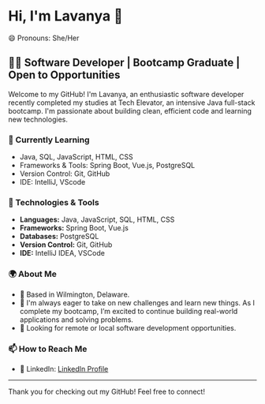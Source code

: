 <!--## Hi there 👋  Welcome to my GitHub! -->
# Hi, I'm Lavanya 👋  
😄 Pronouns: She/Her
## 👩‍💻 Software Developer | Bootcamp Graduate | Open to Opportunities

Welcome to my GitHub! I'm Lavanya, an enthusiastic software developer recently completed my studies at Tech Elevator, an intensive Java full-stack bootcamp. I'm passionate about building clean, efficient code and learning new technologies.

### 🌱 Currently Learning
- Java, SQL, JavaScript, HTML, CSS
- Frameworks & Tools: Spring Boot, Vue.js, PostgreSQL
- Version Control: Git, GitHub
- IDE: IntelliJ, VScode

### 🔧 Technologies & Tools
- **Languages:** Java, JavaScript, SQL, HTML, CSS
- **Frameworks:** Spring Boot, Vue.js
- **Databases:** PostgreSQL
- **Version Control:** Git, GitHub
- **IDE:** IntelliJ IDEA, VSCode

<!-- ### 🚀 Projects
Here are some of the projects I have worked on or am currently working on:

- [Project Name](link) - A brief description of the project and technologies used.
- [Project Name](link) - A brief description of the project and technologies used.
- [Project Name](link) - A brief description of the project and technologies used.

You can find more details about my projects in my [portfolio](link-to-portfolio) or the repositories below.

### 📈 GitHub Stats
![Lavanya's GitHub Stats](https://github-readme-stats.vercel.app/api?username=your-github-username&show_icons=true&count_private=true&hide=prs&theme=radical)
-->
### 🌍 About Me
- 📍 Based in Wilmington, Delaware.
- 🚀 I'm always eager to take on new challenges and learn new things. As I complete my bootcamp, I’m excited to continue building real-world applications and solving problems.
- 🌱 Looking for remote or local software development opportunities.

### 📫 How to Reach Me
<!-- - 📧 Email: [your-email@example.com] -->
- 💼 LinkedIn: [LinkedIn Profile](www.linkedin.com/in/lavanyaachugatla)
<!-- - 🌐 Portfolio: [your-portfolio-link](your-portfolio-url) -->

---

Thank you for checking out my GitHub! Feel free to connect!  <!--  Feel free to explore my repositories and connect with me.-->

<!-- I'm Lavanya, an enthusiastic software developer. I'm currently a student at Tech Elevator bootcamp where I'm honing my skills in languages like Java, SQL, JavaScript, HTML, and more. Tech Elevator is an intensive Java full-stack coding bootcamp where I'm able to get best coding practices using different tools like Git, IntelliJ IDEA and frameworks like Spring Boot, postgreSQL, Vue.js.  

I'm currently based in Wilmington Delaware and open to opportunities near by/remote. -->

<!--
**lavanyaachugatla/lavanyaachugatla** is a ✨ _special_ ✨ repository because its `README.md` (this file) appears on your GitHub profile.

Here are some ideas to get you started:

- 🔭 I’m currently working on ...
- 🌱 I’m currently learning ...
- 👯 I’m looking to collaborate on ...
- 🤔 I’m looking for help with ...
- 💬 Ask me about ...
- 📫 How to reach me: ...
- 😄 Pronouns: ...
- ⚡ Fun fact: ...
-->

